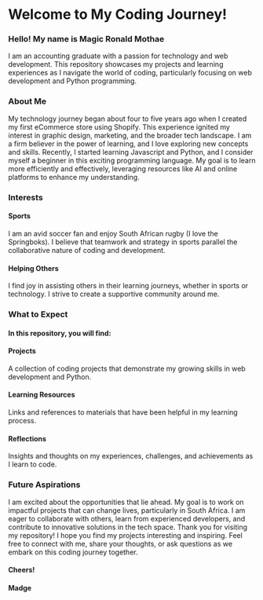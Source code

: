 
# Welcome to My Coding Journey!

### Hello! My name is Magic Ronald Mothae

I am an accounting graduate with a passion for technology and web development. This repository showcases my projects and learning experiences as I navigate the world of coding, particularly focusing on web development and Python programming.

### About Me
My technology journey began about four to five years ago when I created my first eCommerce store using Shopify. This experience ignited my interest in graphic design, marketing, and the broader tech landscape. I am a firm believer in the power of learning, and I love exploring new concepts and skills.
Recently, I started learning Javascript and Python, and I consider myself a beginner in this exciting programming language. My goal is to learn more efficiently and effectively, leveraging resources like AI and online platforms to enhance my understanding.
### Interests
#### Sports 
I am an avid soccer fan and enjoy South African rugby (I love the Springboks). I believe that teamwork and strategy in sports parallel the collaborative nature of coding and development.
#### Helping Others
I find joy in assisting others in their learning journeys, whether in sports or technology. I strive to create a supportive community around me.
### What to Expect
#### In this repository, you will find:
#### Projects 
A collection of coding projects that demonstrate my growing skills in web development and Python.
#### Learning Resources
Links and references to materials that have been helpful in my learning process.
#### Reflections
Insights and thoughts on my experiences, challenges, and achievements as I learn to code.
### Future Aspirations
I am excited about the opportunities that lie ahead. My goal is to work on impactful projects that can change lives, particularly in South Africa. I am eager to collaborate with others, learn from experienced developers, and contribute to innovative solutions in the tech space.
Thank you for visiting my repository! I hope you find my projects interesting and inspiring. Feel free to connect with me, share your thoughts, or ask questions as we embark on this coding journey together.

#### Cheers!
#### Madge
